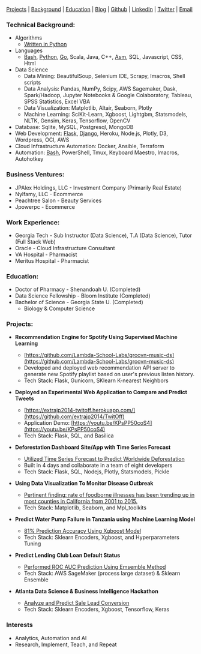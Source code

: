 [Projects](https://extrajp2014.github.io/#project) | [Background](https://extrajp2014.github.io/#technical-background) | [Education](https://extrajp2014.github.io/#education) | [Blog](https://medium.com/@jasonqp/explore-the-potential-of-data-science-c8247c6eb3d3) | [Github](https://github.com/extrajp2014) | [LinkedIn](https://www.linkedin.com/in/jason-pham-146950180/) | [Twitter](https://twitter.com/jasonqpham) | [Email](mailto:extrajp2014@gmail.com)


### Technical Background:
* Algorithms
  * [Written in Python](https://github.com/extrajp2014/Computer-Science-Notes/tree/master/Python/Algorithms)
* Languages
  * [Bash](https://github.com/extrajp2014/Computer-Science-Notes/tree/master/Bash), [Python](https://github.com/extrajp2014/Computer-Science-Notes/tree/master/Python), [Go](https://github.com/extrajp2014/Computer-Science-Notes/blob/master/Golang/overview.md), Scala, Java, C++, [Asm](https://github.com/extrajp2014/Computer-Science-Notes/tree/master/Assembly), SQL, Javascript, CSS, Html
* Data Science
  * Data Mining: BeautifulSoup, Selenium IDE, Scrapy, Imacros, Shell scripts
  * Data Analysis: Pandas, NumPy, Scipy, AWS Sagemaker, Dask, Spark/Hadoop, Jupyter Notebooks & Google Colaboratory, Tableau, SPSS Statistics, Excel VBA
  * Data Visualization: Matplotlib, Altair, Seaborn, Plotly
  * Machine Learning: SciKit-Learn, Xgboost, Lightgbm, Statsmodels, NLTK, Gensim, Keras, Tensorflow, OpenCV
* Database: Sqlite, MySQL, Postgresql, MongoDB
* Web Development: [Flask](https://github.com/Lambda-School-Labs/groovn-music-ds), [Django](https://github.com/extrajp2014/Computer-Science-Notes/tree/master/Python/Django/Django_Pseudo-Hashmap), Heroku, Node.js, Plotly, D3, Wordpress, OCI, AWS
* Cloud Infrastructure Automation: Docker, Ansible, Terraform
* Automation: [Bash](https://github.com/extrajp2014/Computer-Science-Notes/tree/master/Bash), PowerShell, Tmux, Keyboard Maestro, Imacros, Autohotkey

### Business Ventures:
* JPAlex Holdings, LLC - Investment Company (Primarily Real Estate)
* Nylfamy, LLC - Ecommerce
* Peachtree Salon - Beauty Services
* Jpowerpc - Ecommerce

### Work Experience: 
* Georgia Tech - Sub Instructor (Data Science), T.A (Data Science), Tutor (Full Stack Web)
* Oracle - Cloud Infrastructure Consultant
* VA Hospital - Pharmacist
* Meritus Hospital - Pharmacist

### Education:
* Doctor of Pharmacy - Shenandoah U. (Completed)
* Data Science Fellowship - Bloom Institute (Completed)
* Bachelor of Science - Georgia State U. (Completed)
  * Biology & Computer Science

### Projects:
* **Recommendation Engine for Spotify Using Supervised Machine Learning**
  * [https://github.com/Lambda-School-Labs/groovn-music-ds](https://github.com/Lambda-School-Labs/groovn-music-ds)
  * Developed and deployed web recommendation API server to generate new Spotify playlist based on user's previous listen history.
  * Tech Stack: Flask, Gunicorn, SKlearn K-nearest Neighbors

* **Deployed an Experimental Web Application to Compare and Predict Tweets**
  * [https://extrajp2014-twitoff.herokuapp.com/](https://github.com/extrajp2014/TwitOff)
  * Application Demo: [https://youtu.be/KPsPP50coS4](https://youtu.be/KPsPP50coS4)
  * Tech Stack: Flask, SQL, and Basilica

* **Deforestation Dashboard Site/App with Time Series Forecast**
  * [Utilized Time Series Forecast to Predict Worldwide Deforestation](https://github.com/extrajp2014/Deforestation-Prediction)
  * Built in 4 days and collaborate in a team of eight developers
  * Tech Stack: Flask, SQL, Nodejs, Plotly, Statsmodels, Pickle

* **Using Data Visualization To Monitor Disease Outbreak**
  * [Pertinent finding: rate of foodborne illnesses has been trending up in most counties in California from 2001 to 2015.](https://github.com/extrajp2014/Data-Analysis-CDC-Infectious-Diseases-Report)
  * Tech Stack: Matplotlib, Seaborn, and Mpl_toolkits
  
* **Predict Water Pump Failure in Tanzania using Machine Learning Model**
  * [81% Prediction Accuracy Using Xgboost Model](https://github.com/extrajp2014/Water-Pump-Prediction)
  * Tech Stack: Sklearn Encoders, Xgboost, and Hyperparameters Tuning

* **Predict Lending Club Loan Default Status**
  * [Performed ROC AUC Prediction Using Emsemble Method](https://github.com/extrajp2014/DS-Unit-4-Sprint-1-Tree-Ensembles/tree/master/kaggle-board)
  * Tech Stack: AWS SageMaker (process large dataset) & Sklearn Ensemble

* **Atlanta Data Science & Business Intelligence Hackathon**
  * [Analyze and Predict Sale Lead Conversion](https://github.com/extrajp2014/Lead-Score-Prediction)
  * Tech Stack: Sklearn Encoders, Xgboost, Tensorflow, Keras

### Interests
* Analytics, Automation and AI
* Research, Implement, Teach, and Repeat
